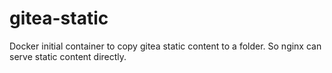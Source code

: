 # gitea-static
Docker initial container to copy gitea static content to a folder. So nginx can serve static content directly.
